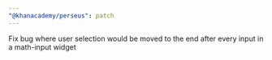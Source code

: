 ```yaml
---
"@khanacademy/perseus": patch
---
```


Fix bug where user selection would be moved to the end after every input in a math-input widget
